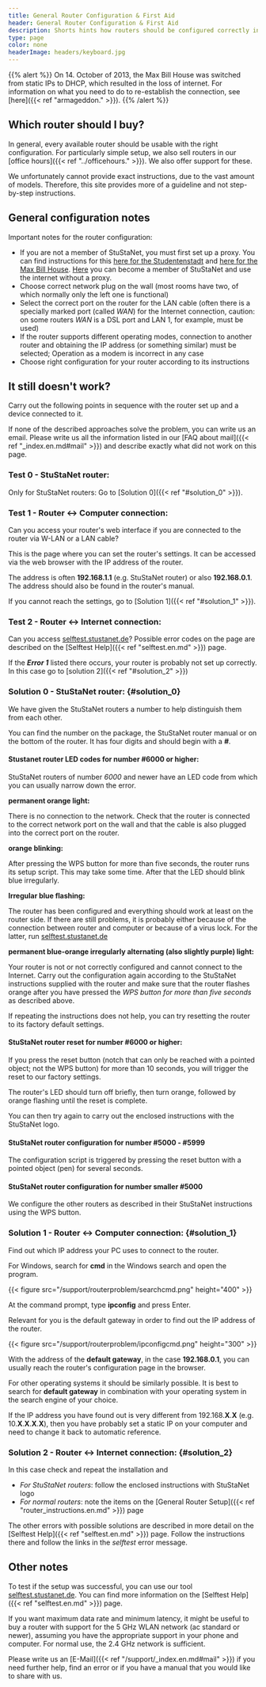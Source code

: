 ```yaml
---
title: General Router Configuration & First Aid
header: General Router Configuration & First Aid
description: Shorts hints how routers should be configured correctly in the StuSta.
type: page
color: none
headerImage: headers/keyboard.jpg
---
```


{{% alert %}}
On 14. October of 2013, the Max Bill House was switched from static IPs to DHCP, which resulted in the loss of internet. For information on what you need to do to re-establish the connection, see [here]({{< ref "armageddon." >}}).
{{% /alert %}}


## Which router should I buy?

In general, every available router should be usable with the right configuration.
For particularly simple setup, we also sell routers in our [office hours]({{< ref "../officehours." >}}). We also offer support for these.

We unfortunately cannot provide exact instructions, due to the vast amount of models.
Therefore, this site provides more of a guideline and not step-by-step instructions.

## General configuration notes

Important notes for the router configuration:

* If you are not a member of StuStaNet, you must first set up a proxy.
  You can find instructions for this [here for the Studentenstadt](https://dokumente.stustanet.de/netzwerkanleitung/Netzwerkanleitung.pdf) and [here for the Max Bill House](https://dokumente.stustanet.de/netzwerkanleitung/Netzwerkanleitung_mb.pdf). [Here](https://reg.stustanet.de/) you can become a member of StuStaNet and use the internet without a proxy.
* Choose correct network plug on the wall (most rooms have two, of which normally only the left one is functional)
* Select the correct port on the router for the LAN cable
  (often there is a specially marked port (called *WAN*) for the Internet connection, caution: on some routers *WAN* is a DSL port and LAN 1, for example, must be used)
* If the router supports different operating modes, connection to another router and obtaining the IP address (or something similar) must be selected;
  Operation as a modem is incorrect in any case
* Choose right configuration for your router according to its instructions

## It still doesn't work?

Carry out the following points in sequence with the router set up and a device connected to it.

If none of the described approaches solve the problem, you can write us an email.
Please write us all the information listed in our [FAQ about mail]({{< ref "_index.en.md#mail" >}}) and describe exactly what did not work on this page.

### Test 0 - StuStaNet router:

Only for StuStaNet routers:
Go to [Solution 0]({{< ref "#solution_0" >}}).

### Test 1 - Router <-> Computer connection:

Can you access your router's web interface if you are connected to the router via W-LAN or a LAN cable?

This is the page where you can set the router's settings.
It can be accessed via the web browser with the IP address of the router.

The address is often **192.168.1.1** (e.g. StuStaNet router) or also **192.168.0.1**.
The address should also be found in the router's manual.

If you cannot reach the settings, go to [Solution 1]({{< ref "#solution_1" >}}).

### Test 2 - Router <-> Internet connection:

Can you access [selftest.stustanet.de](http://selftest.stustanet.de)?
Possible error codes on the page are described on the [Selftest Help]({{< ref "selftest.en.md" >}}) page.

If the **_Error 1_** listed there occurs, your router is probably not set up correctly.
In this case go to [solution 2]({{< ref "#solution_2" >}})

### Solution 0 - StuStaNet router: {#solution_0}

We have given the StuStaNet routers a number to help distinguish them from each other.

You can find the number on the package, the StuStaNet router manual or on the bottom of the router.
It has four digits and should begin with a **_#_**.

#### Stustanet router LED codes for number #6000 or higher:

StuStaNet routers of number *6000* and newer have an LED code from which you can usually narrow down the error.

**permanent orange light:**

There is no connection to the network.
Check that the router is connected to the correct network port on the wall and that the cable is also plugged into the correct port on the router.

**orange blinking:**

After pressing the WPS button for more than five seconds, the router runs its setup script.
This may take some time.
After that the LED should blink blue irregularly.

**Irregular blue flashing:**

The router has been configured and everything should work at least on the router side.
If there are still problems, it is probably either because of the connection between router and computer or because of a virus lock.
For the latter, run [selftest.stustanet.de](http://selftest.stustanet.de)

**permanent blue-orange irregularly alternating (also slightly purple) light:**

Your router is not or not correctly configured and cannot connect to the Internet.
Carry out the configuration again according to the StuStaNet instructions supplied with the router and make sure that the router flashes orange after you have pressed the *WPS button for more than five seconds* as described above.

If repeating the instructions does not help, you can try resetting the router to its factory default settings.

#### StuStaNet router reset for number #6000 or higher:

If you press the reset button (notch that can only be reached with a pointed object; not the WPS button) for more than 10 seconds, you will trigger the reset to our factory settings.

The router's LED should turn off briefly, then turn orange, followed by orange flashing until the reset is complete.

You can then try again to carry out the enclosed instructions with the StuStaNet logo.

#### StuStaNet router configuration for number #5000 - #5999

The configuration script is triggered by pressing the reset button with a pointed object (pen) for several seconds.

#### StuStaNet router configuration for number smaller #5000

We configure the other routers as described in their StuStaNet instructions using the WPS button.

### Solution 1 - Router <-> Computer connection: {#solution_1}

Find out which IP address your PC uses to connect to the router.

For Windows, search for **cmd** in the Windows search and open the program.

{{< figure src="/support/routerproblem/searchcmd.png" height="400" >}}

At the command prompt, type **ipconfig** and press Enter.

Relevant for you is the default gateway in order to find out the IP address of the router.

{{< figure src="/support/routerproblem/ipconfigcmd.png" height="300" >}}

With the address of the **default gateway**, in the case **192.168.0.1**, you can usually reach the router's configuration page in the browser.

For other operating systems it should be similarly possible.
It is best to search for **default gateway** in combination with your operating system in the search engine of your choice.

If the IP address you have found out is very different from 192.168.**X**.**X** (e.g. 10.**X**.**X**.**X**.**X**), then you have probably set a static IP on your computer and need to change it back to automatic reference.

### Solution 2 - Router <-> Internet connection: {#solution_2}

In this case check and repeat the installation and

* *For StuStaNet routers*: follow the enclosed instructions with StuStaNet logo
* *For normal routers*: note the items on the [General Router Setup]({{< ref "router_instructions.en.md" >}}) page

The other errors with possible solutions are described in more detail on the [Selftest Help]({{< ref "selftest.en.md" >}}) page.
Follow the instructions there and follow the links in the *selftest* error message.

## Other notes

To test if the setup was successful, you can use our tool [selftest.stustanet.de](http://selftest.stustanet.de).
You can find more information on the [Selftest Help]({{< ref "selftest.en.md" >}}) page.

If you want maximum data rate and minimum latency, it might be useful to buy a router with support for the 5 GHz WLAN network (ac standard or newer), assuming you have the appropriate support in your phone and computer.
For normal use, the 2.4 GHz network is sufficient.

Please write us an [E-Mail]({{< ref "/support/_index.en.md#mail" >}}) if you need further help, find an error or if you have a manual that you would like to share with us.

